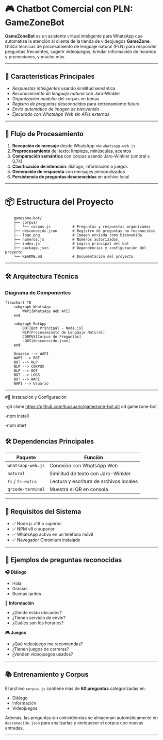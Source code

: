 # 🎮 Chatbot Comercial con PLN: GameZoneBot

**GameZoneBot** es un asistente virtual inteligente para WhatsApp que automatiza la atención al cliente de la tienda de videojuegos **GameZone**. Utiliza técnicas de procesamiento de lenguaje natural (PLN) para responder preguntas frecuentes, sugerir videojuegos, brindar información de horarios y promociones, y mucho más.

---

## 🌟 Características Principales

- *Respuestas inteligentes* usando similitud semántica
- *Reconocimiento de lenguaje natural* con Jaro-Winkler
- *Organización modular* del corpus en temas
- *Registro de preguntas desconocidas* para entrenamiento futuro
- *Envío automático de imagen de bienvenida*
- *Ejecutado con WhatsApp Web sin APIs externas*

---

## 🔄 Flujo de Procesamiento

1. **Recepción de mensaje** desde WhatsApp vía `whatsapp-web.js`
2. **Preprocesamiento** del texto: limpieza, minúsculas, acentos
3. **Comparación semántica** con corpus usando Jaro-Winkler (umbral ≥ 0.74)
4. **Clasificación de intención**: diálogo, información o juegos
5. **Generación de respuesta** con mensajes personalizados
6. **Persistencia de preguntas desconocidas** en archivo local

---

# 📦 Estructura del Proyecto

```plaintext
    gamezone-bot/
    ├── corpus/
    │   └── corpus.js          # Preguntas y respuestas organizadas
    ├── desconocido.json       # Registro de preguntas no reconocidas
    ├── logo.png               # Imagen enviada como bienvenida
    ├── numeros.js             # Números autorizados
    ├── index.js               # Lógica principal del bot
    ├── package.json           # Dependencias y configuración del proyecto
    └── README.md              # Documentación del proyecto
```


---

## 🛠️ Arquitectura Técnica

### Diagrama de Componentes

```mermaid
flowchart TB
    subgraph WhatsApp
        WAPI[WhatsApp Web API]
    end

    subgraph BotApp
        BOT[Bot Principal - Node.js]
        NLP[Procesamiento de Lenguaje Natural]
        CORPUS[Corpus de Preguntas]
        LOGS[desconocido.json]
    end

    Usuario --> WAPI
    WAPI --> BOT
    BOT --> NLP
    NLP --> CORPUS
    NLP --> BOT
    BOT --> LOGS
    BOT --> WAPI
    WAPI --> Usuario
```

---

#🚀 Instalación y Configuración

-git clone https://github.com/tuusuario/gamezone-bot.git
cd gamezone-bot

-npm install

-npm start

## 🛠️ Dependencias Principales

| Paquete            | Función                                     |
|--------------------|---------------------------------------------|
| `whatsapp-web.js`  | Conexión con WhatsApp Web                   |
| `natural`          | Similitud de texto con Jaro-Winkler         |
| `fs` / `fs-extra`  | Lectura y escritura de archivos locales     |
| `qrcode-terminal`  | Muestra el QR en consola                    |

---

## 📌 Requisitos del Sistema

- ✅ Node.js v16 o superior  
- ✅ NPM v8 o superior  
- ✅ WhatsApp activo en un teléfono móvil  
- ✅ Navegador Chromium instalado  

---

## 💬 Ejemplos de preguntas reconocidas

**🎧 Diálogo**
- Hola
- Gracias
- Buenas tardes

**🏬 Información**
- ¿Dónde están ubicados?
- ¿Tienen servicio de envío?
- ¿Cuáles son los horarios?

**🎮 Juegos**
- ¿Qué videojuego me recomiendas?
- ¿Tienen juegos de carreras?
- ¿Venden videojuegos usados?

---

## 📚 Entrenamiento y Corpus

El archivo `corpus.js` contiene más de **60 preguntas** categorizadas en:
- Diálogo
- Información
- Videojuegos

Además, las preguntas sin coincidencias se almacenan automáticamente en `desconocido.json` para analizarlas y enriquecer el corpus con nuevas entradas.

---



